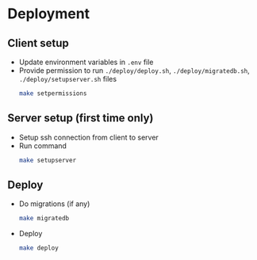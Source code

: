 # Deployment

## Client setup
- Update environment variables in `.env` file
- Provide permission to run `./deploy/deploy.sh`, `./deploy/migratedb.sh`, `./deploy/setupserver.sh` files
    ```bash
    make setpermissions
    ```
    
## Server setup (first time only)
- Setup ssh connection from client to server
- Run command
    ```bash
    make setupserver
    ```

## Deploy
- Do migrations (if any)
    ```bash
    make migratedb
    ```
- Deploy
    ```bash
    make deploy
    ```